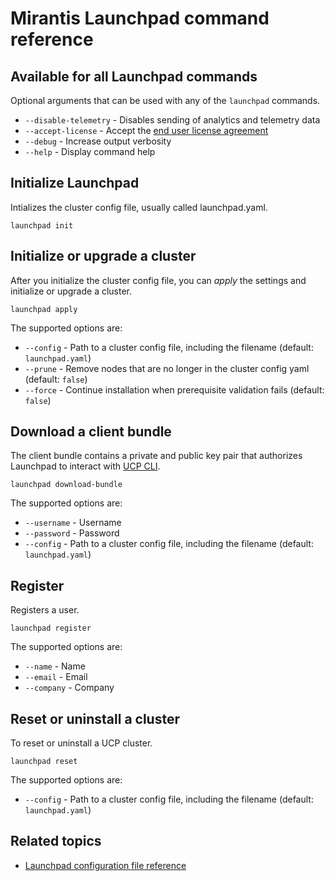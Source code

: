 # Mirantis Launchpad command reference


## Available for all Launchpad commands

Optional arguments that can be used with any of the `launchpad` commands.

* `--disable-telemetry` - Disables sending of analytics and telemetry data
* `--accept-license` - Accept the [end user license agreement](https://github.com/Mirantis/launchpad/blob/master/LICENSE)
* `--debug` - Increase output verbosity
* `--help` - Display command help

## Initialize Launchpad

Intializes the cluster config file, usually called launchpad.yaml.

`launchpad init`

## Initialize or upgrade a cluster

After you initialize the cluster config file, you can _apply_ the settings and
initialize or upgrade a cluster.

`launchpad apply`

The supported options are:

* `--config` - Path to a cluster config file, including the filename
(default: `launchpad.yaml`)
* `--prune` - Remove nodes that are no longer in the cluster config yaml
(default: `false`)
* `--force` - Continue installation when prerequisite validation fails
(default: `false`)

## Download a client bundle

The client bundle contains a private and public key pair that authorizes
Launchpad to interact with 
[UCP CLI](https://docs.mirantis.com/docker-enterprise/v3.1/dockeree-products/ucp/user-access.html#cli-access).

`launchpad download-bundle`

The supported options are:

* `--username` - Username
* `--password` - Password
* `--config` - Path to a cluster config file, including the filename
(default: `launchpad.yaml`)

## Register

Registers a user.

`launchpad register`

The supported options are:

* `--name` - Name
* `--email` - Email
* `--company` - Company

## Reset or uninstall a cluster

To reset or uninstall a UCP cluster.

`launchpad reset`

The supported options are:

* `--config` - Path to a cluster config file, including the filename (default: `launchpad.yaml`)

## Related topics

* [Launchpad configuration file reference](configuration-file.md)
